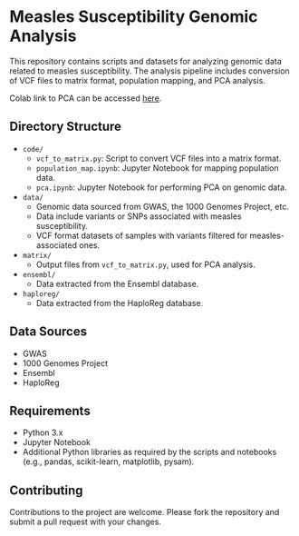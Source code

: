 # Measles Susceptibility Genomic Analysis

This repository contains scripts and datasets for analyzing genomic data related to measles susceptibility. The analysis pipeline includes conversion of VCF files to matrix format, population mapping, and PCA analysis.

Colab link to PCA can be accessed [here](https://colab.research.google.com/drive/11GgUq8TudFc7-bx1EcsvkYTsFBcVnPb9?usp=sharing).

## Directory Structure

- `code/`
  - `vcf_to_matrix.py`: Script to convert VCF files into a matrix format.
  - `population_map.ipynb`: Jupyter Notebook for mapping population data.
  - `pca.ipynb`: Jupyter Notebook for performing PCA on genomic data.
- `data/`
  - Genomic data sourced from GWAS, the 1000 Genomes Project, etc.
  - Data include variants or SNPs associated with measles susceptibility.
  - VCF format datasets of samples with variants filtered for measles-associated ones.
- `matrix/`
  - Output files from `vcf_to_matrix.py`, used for PCA analysis.
- `ensembl/`
  - Data extracted from the Ensembl database.
- `haploreg/`
  - Data extracted from the HaploReg database.

## Data Sources

- GWAS
- 1000 Genomes Project
- Ensembl
- HaploReg

## Requirements

- Python 3.x
- Jupyter Notebook
- Additional Python libraries as required by the scripts and notebooks (e.g., pandas, scikit-learn, matplotlib, pysam).

## Contributing

Contributions to the project are welcome. Please fork the repository and submit a pull request with your changes.

